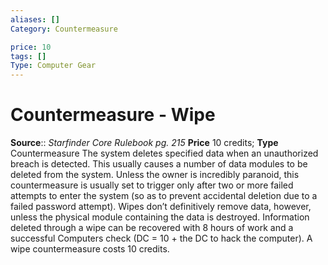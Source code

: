 ```yaml
---
aliases: []
Category: Countermeasure

price: 10
tags: []
Type: Computer Gear
---
```


# Countermeasure - Wipe

**Source**:: _Starfinder Core Rulebook pg. 215_
**Price** 10 credits; **Type** Countermeasure
The system deletes specified data when an unauthorized breach is detected. This usually causes a number of data modules to be deleted from the system. Unless the owner is incredibly paranoid, this countermeasure is usually set to trigger only after two or more failed attempts to enter the system (so as to prevent accidental deletion due to a failed password attempt). Wipes don’t definitively remove data, however, unless the physical module containing the data is destroyed. Information deleted through a wipe can be recovered with 8 hours of work and a successful Computers check (DC = 10 + the DC to hack the computer). A wipe countermeasure costs 10 credits.
